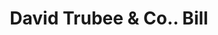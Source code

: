 ---
doi: 10.7916/D8989K1G
date_other: '1880'
date_other_textual: 1880-1889
form: printed ephemera
genre:
- Invoices
name:
- David Trubee & Co.
object_in_context_url: https://biggert.cul.columbia.edu/items/view/ave_biggert_00056
subject_hierarchical_geographic:
- Bridgeport, Connecticut, United States
subject_name:
- David Trubee & Co.
title: David Trubee & Co.. Bill
sort_title: David Trubee & Co.. Bill
call_number: ave_biggert_00056
coordinates:
- 41.186388888888885,-73.19555555555556
pid: ave_biggert_00056
identifiers: ave_biggert_00056
thumbnail: https://derivativo-3.library.columbia.edu/iiif/2/ldpd:342958/full/!256,256/0/native.jpg
permalink: /biggert/ave_biggert_00056/
layout: iiif-image-page
---